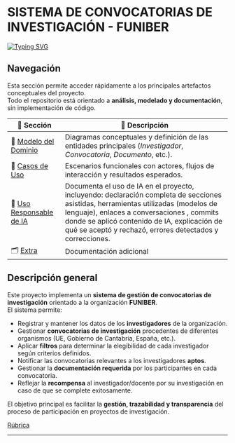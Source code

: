 # SISTEMA DE CONVOCATORIAS DE INVESTIGACIÓN - FUNIBER

[![Typing SVG](https://readme-typing-svg.demolab.com?font=Poppins&weight=500&size=25&duration=4000&pause=800&color=007ACC&center=true&vCenter=true&width=600&lines=Sistema+de+Gesti%C3%B3n+de+Convocatorias;Modelo+del+Dominio;Casos+de+Uso)](#)


##  Navegación 

Esta sección permite acceder rápidamente a los principales artefactos conceptuales del proyecto.  
Todo el repositorio está orientado a **análisis, modelado y documentación**, sin implementación de código.

| 🔖 Sección | 📄 Descripción |
|------------|----------------|
| 🧠 [Modelo del Dominio](./documents/modelos/) | Diagramas conceptuales y definición de las entidades principales (*Investigador*, *Convocatoria*, *Documento*, etc.). |
| 🧩 [Casos de Uso](./documents/casos-de-uso/) | Escenarios funcionales con actores, flujos de interacción y resultados esperados. |
| 🤖 [Uso Responsable de IA](./AI-uso.md) | Documenta el uso de IA en el proyecto, incluyendo: declaración completa de secciones asistidas, herramientas utilizadas (modelos de lenguaje), enlaces a conversaciones , commits donde se aplicó contenido de IA, explicación de qué se aceptó y rechazó, errores detectados y correcciones.
| 🗂️ [Extra](./documents/extra/) | Documentación adicional |





##  Descripción general

Este proyecto implementa un **sistema de gestión de convocatorias de investigación** orientado a la organización **FUNIBER**.  
El sistema permite:

- Registrar y mantener los datos de los **investigadores** de la organización.  
- Gestionar **convocatorias de investigación** procedentes de diferentes organismos (UE, Gobierno de Cantabria, España, etc.).  
- Aplicar **filtros** para determinar la elegibilidad de cada investigador según criterios definidos.  
- Notificar las convocatorias relevantes a los investigadores **aptos**.  
- Gestionar la **documentación requerida** por los participantes en cada convocatoria.
- Reflejar la **recompensa** al investigador/docente por su investigación en caso de que se complete exitosamente.

El objetivo principal es facilitar la **gestión, trazabilidad y transparencia** del proceso de participación en proyectos de investigación.


[Rúbrica](https://github.com/mmasias/25-26-IdSw1-SdR/blob/main/documents/l'Rubrica.md)

---



